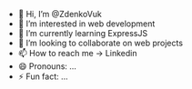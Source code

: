 - 👋 Hi, I’m @ZdenkoVuk
- 👀 I’m interested in web development
- 🌱 I’m currently learning ExpressJS
- 💞️ I’m looking to collaborate on web projects
- 📫 How to reach me -> Linkedin
- 😄 Pronouns: ...
- ⚡ Fun fact: ...

<!---
ZdenkoVuk/ZdenkoVuk is a ✨ special ✨ repository because its `README.md` (this file) appears on your GitHub profile.
You can click the Preview link to take a look at your changes.
--->
